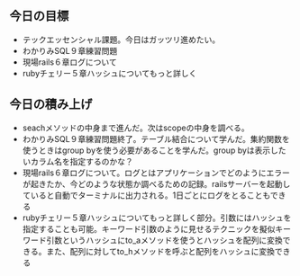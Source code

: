 ## 今日の目標
- テックエッセンシャル課題。今日はガッツリ進めたい。
- わかりみSQL９章練習問題
- 現場rails６章ログについて
- rubyチェリー５章ハッシュについてもっと詳しく

## 今日の積み上げ
- seachメソッドの中身まで進んだ。次はscopeの中身を調べる。
- わかりみSQL９章練習問題終了。テーブル結合について学んだ。集約関数を使うときはgroup byを使う必要があることを学んだ。group byは表示したいカラム名を指定するのかな？
- 現場rails６章ログについて。ログとはアプリケーションでどのようにエラーが起きたか、今どのような状態か調べるための記録。railsサーバーを起動していると自動でターミナルに出力される。1日ごとにログをとることもできる
- rubyチェリー５章ハッシュについてもっと詳しく部分。引数にはハッシュを指定することも可能。キーワード引数のように見せるテクニックを擬似キーワード引数というハッシュにto_aメソッドを使うとハッシュを配列に変換できる。また、配列に対してto_hメソッドを呼ぶと配列をハッシュに変換できる
